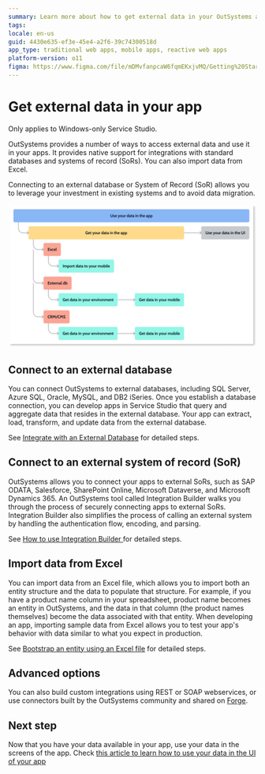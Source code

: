 ```yaml
---
summary: Learn more about how to get external data in your OutSystems applications. This article summarizes ways to use external data with OutSystems.
tags:
locale: en-us
guid: 4430e635-ef3e-45e4-a2f6-39c74300518d
app_type: traditional web apps, mobile apps, reactive web apps
platform-version: o11
figma: https://www.figma.com/file/mDMvfanpcaW6fqmEKxjvMQ/Getting%20Started?node-id=2318:1868
---
```


# Get external data in your app

<div class="info" markdown="1">

Only applies to Windows-only Service Studio.

</div>

OutSystems provides a number of ways to access external data and use it in your apps. It provides native support for integrations with standard databases and systems of record (SoRs). You can also import data from Excel. 

Connecting to an external database or System of Record (SoR) allows you to leverage your investment in existing systems and to avoid data migration.

![Diagram illustrating the process of integrating external data into OutSystems applications](images/get-your-data-diag.png "External Data Integration Diagram")

## Connect to an external database

You can connect OutSystems to external databases, including SQL Server, Azure SQL, Oracle, MySQL, and DB2 iSeries. Once you establish a database connection, you can develop apps in Service Studio that query and aggregate data that resides in the external database. Your app can extract, load, transform, and update data from the external database.

See [Integrate with an External Database](../../extensibility-and-integration/external-database/connect-external-db.md) for detailed steps.

## Connect to an external system of record (SoR)

OutSystems allows you to connect your apps to external SoRs, such as SAP ODATA, Salesforce, SharePoint Online, Microsoft Dataverse, and Microsoft Dynamics 365.  An OutSystems tool called Integration Builder walks you through the process of securely connecting apps to external SoRs. Integration Builder also simplifies the process of calling an external system by handling the authentication flow, encoding, and parsing. 

See [How to use Integration Builder ](../../extensibility-and-integration/integration-builder/use.md) for detailed steps.

## Import data from Excel

You can import data from an Excel file, which allows you to import both an entity structure and the data to populate that structure. For example, if you have a product name column in your spreadsheet, product name becomes an entity in OutSystems, and the data in that column (the product names themselves) become the data associated with that entity. When developing an app, importing sample data from Excel allows you to test your app's behavior with data similar to what you expect in production. 

See [Bootstrap an entity using an Excel file](../../develop/data/excel-bootstrap.md) for detailed steps.

## Advanced options

You can also build custom integrations using REST or SOAP webservices, or use connectors built by the OutSystems community and shared on [Forge](https://www.outsystems.com/forge/).

## Next step

Now that you have your data available in your app, use your data in the screens of the app. Check [this article to learn how to use your data in the UI of your app](replace-data-sauce.md)

